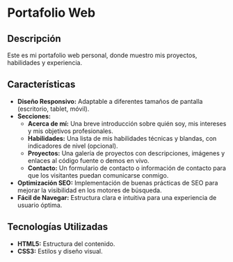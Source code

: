 # Portafolio Web

## Descripción

Este es mi portafolio web personal, donde muestro mis proyectos, habilidades y experiencia.

## Características

- **Diseño Responsivo:**  Adaptable a diferentes tamaños de pantalla (escritorio, tablet, móvil).
- **Secciones:**
	- **Acerca de mí:**  Una breve introducción sobre quién soy, mis intereses y mis objetivos profesionales.
	- **Habilidades:**  Una lista de mis habilidades técnicas y blandas, con indicadores de nivel (opcional).
	- **Proyectos:**  Una galería de proyectos con descripciones, imágenes y enlaces al código fuente o demos en vivo.
	- **Contacto:**  Un formulario de contacto o información de contacto para que los visitantes puedan comunicarse conmigo.
- **Optimización SEO:**  Implementación de buenas prácticas de SEO para mejorar la visibilidad en los motores de búsqueda.
- **Fácil de Navegar:**  Estructura clara e intuitiva para una experiencia de usuario óptima.

## Tecnologías Utilizadas

- **HTML5:** Estructura del contenido.
- **CSS3:** Estilos y diseño visual.
